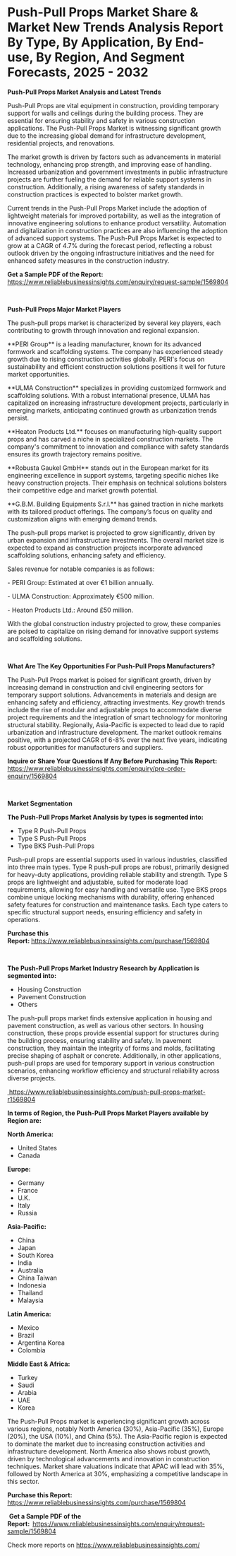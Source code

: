 <p><h1>Push-Pull Props Market Share & Market New Trends Analysis Report By Type, By Application, By End-use, By Region, And Segment Forecasts, 2025 - 2032</h1></p><p><strong>Push-Pull Props Market Analysis and Latest Trends</strong></p>
<p><p>Push-Pull Props are vital equipment in construction, providing temporary support for walls and ceilings during the building process. They are essential for ensuring stability and safety in various construction applications. The Push-Pull Props Market is witnessing significant growth due to the increasing global demand for infrastructure development, residential projects, and renovations. </p><p>The market growth is driven by factors such as advancements in material technology, enhancing prop strength, and improving ease of handling. Increased urbanization and government investments in public infrastructure projects are further fueling the demand for reliable support systems in construction. Additionally, a rising awareness of safety standards in construction practices is expected to bolster market growth.</p><p>Current trends in the Push-Pull Props Market include the adoption of lightweight materials for improved portability, as well as the integration of innovative engineering solutions to enhance product versatility. Automation and digitalization in construction practices are also influencing the adoption of advanced support systems. The Push-Pull Props Market is expected to grow at a CAGR of 4.7% during the forecast period, reflecting a robust outlook driven by the ongoing infrastructure initiatives and the need for enhanced safety measures in the construction industry.</p></p>
<p><strong>Get a Sample PDF of the Report:&nbsp;</strong> <a href="https://www.reliablebusinessinsights.com/enquiry/request-sample/1569804?utm_campaign=3582&utm_medium=2&utm_source=Github&utm_content=ia&utm_term=25032025&utm_id=push-pull-props">https://www.reliablebusinessinsights.com/enquiry/request-sample/1569804</a></p>
<p>&nbsp;</p>
<p><strong>Push-Pull Props Major Market Players</strong></p>
<p><p>The push-pull props market is characterized by several key players, each contributing to growth through innovation and regional expansion. </p><p>**PERI Group** is a leading manufacturer, known for its advanced formwork and scaffolding systems. The company has experienced steady growth due to rising construction activities globally. PERI's focus on sustainability and efficient construction solutions positions it well for future market opportunities.</p><p>**ULMA Construction** specializes in providing customized formwork and scaffolding solutions. With a robust international presence, ULMA has capitalized on increasing infrastructure development projects, particularly in emerging markets, anticipating continued growth as urbanization trends persist.</p><p>**Heaton Products Ltd.** focuses on manufacturing high-quality support props and has carved a niche in specialized construction markets. The company's commitment to innovation and compliance with safety standards ensures its growth trajectory remains positive.</p><p>**Robusta Gaukel GmbH** stands out in the European market for its engineering excellence in support systems, targeting specific niches like heavy construction projects. Their emphasis on technical solutions bolsters their competitive edge and market growth potential.</p><p>**G.B.M. Building Equipments S.r.l.** has gained traction in niche markets with its tailored product offerings. The company’s focus on quality and customization aligns with emerging demand trends.</p><p>The push-pull props market is projected to grow significantly, driven by urban expansion and infrastructure investments. The overall market size is expected to expand as construction projects incorporate advanced scaffolding solutions, enhancing safety and efficiency.</p><p>Sales revenue for notable companies is as follows:</p><p>- PERI Group: Estimated at over €1 billion annually.</p><p>- ULMA Construction: Approximately €500 million.</p><p>- Heaton Products Ltd.: Around £50 million.</p><p>With the global construction industry projected to grow, these companies are poised to capitalize on rising demand for innovative support systems and scaffolding solutions.</p></p>
<p>&nbsp;</p>
<p><strong>What Are The Key Opportunities For Push-Pull Props Manufacturers?</strong></p>
<p><p>The Push-Pull Props market is poised for significant growth, driven by increasing demand in construction and civil engineering sectors for temporary support solutions. Advancements in materials and design are enhancing safety and efficiency, attracting investments. Key growth trends include the rise of modular and adjustable props to accommodate diverse project requirements and the integration of smart technology for monitoring structural stability. Regionally, Asia-Pacific is expected to lead due to rapid urbanization and infrastructure development. The market outlook remains positive, with a projected CAGR of 6-8% over the next five years, indicating robust opportunities for manufacturers and suppliers.</p></p>
<p><strong>Inquire or Share Your Questions If Any Before Purchasing This Report:</strong> <a href="https://www.reliablebusinessinsights.com/enquiry/pre-order-enquiry/1569804?utm_campaign=3582&utm_medium=2&utm_source=Github&utm_content=ia&utm_term=25032025&utm_id=push-pull-props">https://www.reliablebusinessinsights.com/enquiry/pre-order-enquiry/1569804</a></p>
<p>&nbsp;</p>
<p><strong>Market Segmentation</strong></p>
<p><strong>The Push-Pull Props Market Analysis by types is segmented into:</strong></p>
<p><ul><li>Type R Push-Pull Props</li><li>Type S Push-Pull Props</li><li>Type BKS Push-Pull Props</li></ul></p>
<p><p>Push-pull props are essential supports used in various industries, classified into three main types. Type R push-pull props are robust, primarily designed for heavy-duty applications, providing reliable stability and strength. Type S props are lightweight and adjustable, suited for moderate load requirements, allowing for easy handling and versatile use. Type BKS props combine unique locking mechanisms with durability, offering enhanced safety features for construction and maintenance tasks. Each type caters to specific structural support needs, ensuring efficiency and safety in operations.</p></p>
<p><strong>Purchase this Report:&nbsp;</strong><a href="https://www.reliablebusinessinsights.com/purchase/1569804?utm_campaign=3582&utm_medium=2&utm_source=Github&utm_content=ia&utm_term=25032025&utm_id=push-pull-props">https://www.reliablebusinessinsights.com/purchase/1569804</a></p>
<p>&nbsp;</p>
<p><strong>The Push-Pull Props Market Industry Research by Application is segmented into:</strong></p>
<p><ul><li>Housing Construction</li><li>Pavement Construction</li><li>Others</li></ul></p>
<p><p>The push-pull props market finds extensive application in housing and pavement construction, as well as various other sectors. In housing construction, these props provide essential support for structures during the building process, ensuring stability and safety. In pavement construction, they maintain the integrity of forms and molds, facilitating precise shaping of asphalt or concrete. Additionally, in other applications, push-pull props are used for temporary support in various construction scenarios, enhancing workflow efficiency and structural reliability across diverse projects.</p></p>
<p><a href="https://www.reliablebusinessinsights.com/push-pull-props-market-r1569804?utm_campaign=3582&utm_medium=2&utm_source=Github&utm_content=ia&utm_term=25032025&utm_id=push-pull-props">&nbsp;https://www.reliablebusinessinsights.com/push-pull-props-market-r1569804</a></p>
<p><strong>In terms of Region, the Push-Pull Props Market Players available by Region are:</strong></p>
<p>
    <p> <strong> North America: </strong>
        <ul>
            <li>United States</li>
            <li>Canada</li>
        </ul>
        </p> 
    <p> <strong> Europe: </strong>
        <ul>
            <li>Germany</li>
            <li>France</li>
            <li>U.K.</li>
            <li>Italy</li>
            <li>Russia</li>
        </ul>
        </p> 
    <p> <strong> Asia-Pacific: </strong>
        <ul>
            <li>China</li>
            <li>Japan</li>
            <li>South Korea</li>
            <li>India</li>
            <li>Australia</li>
            <li>China Taiwan</li>
            <li>Indonesia</li>
            <li>Thailand</li>
            <li>Malaysia</li>
        </ul>
        </p> 
    <p> <strong> Latin America: </strong>
        <ul>
            <li>Mexico</li>
            <li>Brazil</li>
            <li>Argentina Korea</li>
            <li>Colombia</li>
        </ul>
        </p> 
    <p> <strong> Middle East & Africa: </strong>
        <ul>
            <li>Turkey</li>
            <li>Saudi</li>
            <li>Arabia</li>
            <li>UAE</li>
            <li>Korea</li>
        </ul>
    </p>
    </p>
<p><p>The Push-Pull Props market is experiencing significant growth across various regions, notably North America (30%), Asia-Pacific (35%), Europe (20%), the USA (10%), and China (5%). The Asia-Pacific region is expected to dominate the market due to increasing construction activities and infrastructure development. North America also shows robust growth, driven by technological advancements and innovation in construction techniques. Market share valuations indicate that APAC will lead with 35%, followed by North America at 30%, emphasizing a competitive landscape in this sector.</p></p>
<p><strong>Purchase this Report: </strong><a href="https://www.reliablebusinessinsights.com/purchase/1569804?utm_campaign=3582&utm_medium=2&utm_source=Github&utm_content=ia&utm_term=25032025&utm_id=push-pull-props">https://www.reliablebusinessinsights.com/purchase/1569804</a></p>
<p>&nbsp;<strong>Get a Sample PDF of the Report:&nbsp;&nbsp;</strong><a href="https://www.reliablebusinessinsights.com/enquiry/request-sample/1569804?utm_campaign=3582&utm_medium=2&utm_source=Github&utm_content=ia&utm_term=25032025&utm_id=push-pull-props">https://www.reliablebusinessinsights.com/enquiry/request-sample/1569804</a></p>
<p><strong></strong></p>
<p>Check more reports on <a href="https://www.reliablebusinessinsights.com/?utm_campaign=3582&utm_medium=2&utm_source=Github&utm_content=ia&utm_term=25032025&utm_id=push-pull-props">https://www.reliablebusinessinsights.com/</a></p>